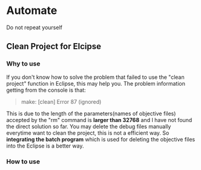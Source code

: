 # Automate
Do not repeat yourself

## Clean Project for Elcipse
### Why to use
If you don't know how to solve the problem that failed to use the "clean project" function in Eclipse, this may help you. 
The problem information getting from the console is that:
> make: [clean] Error 87 (ignored)

This is due to the length of the parameters(names of objective files) accepted by the "rm" command is **larger than 32768** and I have not
found the direct solution so far. You may delete the debug files manually everytime want to clean the project, this is not a efficient way.
So **integrating the batch program** which is used for deleting the objective files into the Eclipse is a better way.

### How to use

